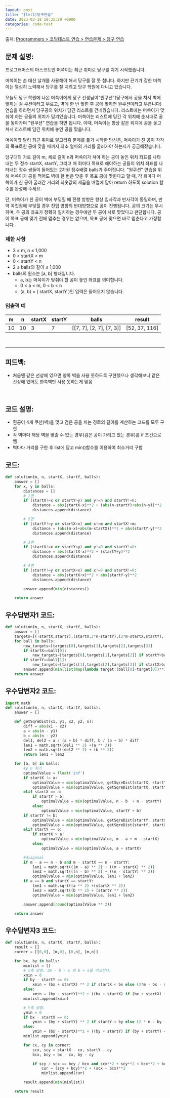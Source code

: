 ```yaml
---
layout: post
title: "[lvl1]당구연습"
date: 2023-03-18 10:31:29 +0900
categories: code-test
---
```


출처: [Programmers > 코딩테스트 연습 > 연습문제 > 당구 연습](https://school.programmers.co.kr/learn/courses/30/lessons/169198)

## 문제 설명:

프로그래머스의 마스코트인 머쓱이는 최근 취미로 당구를 치기 시작했습니다.

머쓱이는 손 대신 날개를 사용해야 해서 당구를 잘 못 칩니다. 하지만 끈기가 강한 머쓱이는 열심히 노력해서 당구를 잘 치려고 당구 학원에 다니고 있습니다.

오늘도 당구 학원에 나온 머쓱이에게 당구 선생님이"원쿠션"(당구에서 공을 쳐서 벽에 맞히는 걸 쿠션이라고 부르고, 벽에 한 번 맞힌 후 공에 맞히면 원쿠션이라고 부릅니다) 연습을 하라면서 당구공의 위치가 담긴 리스트를 건네줬습니다. 리스트에는 머쓱이가 맞춰야 하는 공들의 위치가 담겨있습니다. 머쓱이는 리스트에 담긴 각 위치에 순서대로 공을 놓아가며 "원쿠션" 연습을 하면 됩니다. 이때, 머쓱이는 항상 같은 위치에 공을 놓고 쳐서 리스트에 담긴 위치에 놓인 공을 맞춥니다.

머쓱이와 달리 최근 취미로 알고리즘 문제를 풀기 시작한 당신은, 머쓱이가 친 공이 각각의 목표로한 공에 맞을 때까지 최소 얼마의 거리를 굴러가야 하는지가 궁금해졌습니다.

당구대의 가로 길이 m, 세로 길이 n과 머쓱이가 쳐야 하는 공이 놓인 위치 좌표를 나타내는 두 정수 startX, startY, 그리고 매 회마다 목표로 해야하는 공들의 위치 좌표를 나타내는 정수 쌍들이 들어있는 2차원 정수배열 balls가 주어집니다. "원쿠션" 연습을 위해 머쓱이가 공을 적어도 벽에 한 번은 맞춘 후 목표 공에 맞힌다고 할 때, 각 회마다 머쓱이가 친 공이 굴러간 거리의 최솟값의 제곱을 배열에 담아 return 하도록 solution 함수를 완성해 주세요.

단, 머쓱이가 친 공이 벽에 부딪힐 때 진행 방향은 항상 입사각과 반사각이 동일하며, 만약 꼭짓점에 부딪힐 경우 진입 방향의 반대방향으로 공이 진행됩니다. 공의 크기는 무시하며, 두 공의 좌표가 정확히 일치하는 경우에만 두 공이 서로 맞았다고 판단합니다. 공이 목표 공에 맞기 전에 멈추는 경우는 없으며, 목표 공에 맞으면 바로 멈춘다고 가정합니다.

### 제한 사항
* 3 ≤ m, n ≤ 1,000
* 0 < startX < m
* 0 < startY < n
* 2 ≤ balls의 길이 ≤ 1,000
* balls의 원소는 [a, b] 형태입니다.
	* a, b는 머쓱이가 맞춰야 할 공이 놓인 좌표를 의미합니다.
	* 0 < a < m, 0 < b < n
	* (a, b) = ( startX, startY )인 입력은 들어오지 않습니다.

	
### 입출력 예

| m  | n  | startX | startY | balls                    | result        |
|----|----|--------|--------|--------------------------|---------------|
| 10 | 10 | 3      | 7      | [[7, 7], [2, 7], [7, 3]] | [52, 37, 116] |
<br>

<hr>

## 피드백: 
* 처음엔 같은 선상에 있으면 양쪽 벽을 사용 못하도록 구현했으나 생각해보니 같은 선상에 있어도 한쪽벽만 사용 못하는게 맞음


<br>

## 코드 설명:
* 흰공이 4개 쿠션(벽)을 맞고 검은 공을 치는 경로의 길이를 계산하는 코드를 모두 구현
*  각 벽마다 해당 벽을 맞출 수 없는 경우(검은 공이 가리고 있는 경우)를 if 조건으로 뺌
*  벽마다 거리를 구한 후 list에 담고 min()함수를 이용하여 최소거리 구함
	
## 코드:

```python
def solution(m, n, startX, startY, balls):
    answer = []
    for x, y in balls:
        distances = []
        # 1면
        if (startX!=x or startY>y) and y!=n and startY!=n:
            distance = abs(startX-x)**2 + (abs(n-startY)+abs(n-y))**2
            distances.append(distance)

        # 2면
        if (startY!=y or startX>x) and x!=m and startX!=m:
            distance = (abs(m-x)+abs(m-startX))**2 + abs(startY-y)**2
            distances.append(distance)

        # 3면
        if (startX!=x or startY<y) and y!=0 and startY!=0:
            distance = abs(startX-x)**2 + (startY+y)**2
            distances.append(distance)

        # 4면
        if (startY!=y or startX<x) and x!=0 and startX!=0:
            distance = abs(startX+x)**2 + abs(startY-y)**2
            distances.append(distance)

        answer.append(min(distances))

    return answer
```

## 우수답변자1 코드:

```python
def solution(m, n, startX, startY, balls):
    answer = []
    targets=[(-startX,startY),(startX,2*n-startY),(2*m-startX,startY),(startX,-startY)]
    for ball in balls:
        new_targets=[targets[0],targets[1],targets[2],targets[3]]
        if startX==ball[0]:
            new_targets=[targets[0],targets[1],targets[2]] if startY>ball[1] else [targets[0],targets[3],targets[2]]
        if startY==ball[1]:
            new_targets=[targets[1],targets[2],targets[3]] if startX>ball[0] else [targets[0],targets[1],targets[3]]
        answer.append(min(list(map(lambda target:(ball[0]-target[0])**2+(ball[1]-target[1])**2,new_targets))))
    return answer
```

## 우수답변자2 코드:
```python
import math
def solution(m, n, startX, startY, balls):
    answer = []

    def getSqreDist(x1, y1, x2, y2, n):
        diff = abs(x1 - x2)
        a = abs(n - y1)
        b = abs(n - y2)
        del1, del2 = a / (a + b) * diff, b / (a + b) * diff
        len1 = math.sqrt((del1 ** 2) +(a ** 2))
        len2 = math.sqrt((del2 ** 2) + (b ** 2))     
        return len1 + len2

    for [a, b] in balls:
        #y n 치기
        optimalValue = float('inf')
        if startX != a:
            optimalValue = min(optimalValue, getSqreDist(startX, startY, a, b, n))
            optimalValue = min(optimalValue, getSqreDist(startX, startY, a, b, 0))
        elif startX == a:
            if startY > b:
                optimalValue = min(optimalValue, n - b  + n - startY)
            else:
                optimalValue = min(optimalValue, startY + b)
        if startY != b:
            optimalValue = min(optimalValue, getSqreDist(startY, startX, b, a, m))
            optimalValue = min(optimalValue, getSqreDist(startY, startX, b, a, 0))
        elif startY == b:
            if startX > a:
                optimalValue = min(optimalValue, m - a + m - startX)
            else:
                optimalValue = min(optimalValue, a + startX)

        #diagonal
        if m - a == n - b and m - startX == n - startY:
            len1 = math.sqrt(((m - a) ** 2) + ((m - startX) ** 2))
            len2 = math.sqrt(((n - b) ** 2) + ((n - startY) ** 2))
            optimalValue = min(optimalValue, len1 + len2)
        if a == b and startX == startY:
            len1 = math.sqrt((a ** 2) +(startX ** 2))
            len2 = math.sqrt((b ** 2) + (startY ** 2))
            optimalValue = min(optimalValue, len1 + len2)

        answer.append(round(optimalValue ** 2))

    return answer
```

## 우수답변자3 코드:
```python
def solution(m, n, startX, startY, balls):
    result = []
    corner = [[0,0], [m,0], [0,n], [m,n]]

    for bx, by in balls:
        minlist = []
        # x축 방향. 2m - b - s 와 b + s를 비교한다. 
        xmin = 0
        if by - startY == 0:
            xmin = (bx + startX) ** 2 if startX < bx else (2*m - bx - startX)** 2
        else:
            xmin = (by - startY)**2 + ((bx + startX) if (bx + startX) < m else (2*m - bx - startX))**2
        minlist.append(xmin)

        # Y축 방향.
        ymin = 0
        if bx - startX == 0:
            ymin = (by + startY) ** 2 if startY < by else (2 * n - by - startY)**2
        else:
            ymin = (bx - startX)**2 + ((by + startY) if (by + startY) < n else (2*n - by - startY))**2
        minlist.append(ymin)

        for cx, cy in corner:
            scx, scy = startX - cx, startY - cy
            bcx, bcy = bx - cx, by - cy

            if scy / scx == bcy / bcx and scx**2 + scy**2 < bcx**2 + bcy**2:
                cur = (scy + bcy)**2 + (scx + bcx)**2
                minlist.append(cur)   

        result.append(min(minlist))

    return result
```
